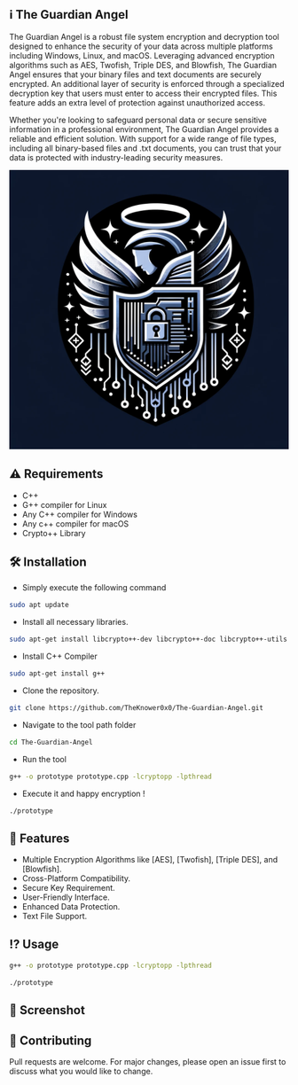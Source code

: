 ## ℹ️ The Guardian Angel

The Guardian Angel is a robust file system encryption and decryption tool designed to enhance the security of your data across multiple platforms including Windows, Linux, and macOS. Leveraging advanced encryption algorithms such as AES, Twofish, Triple DES, and Blowfish, The Guardian Angel ensures that your binary files and text documents are securely encrypted. An additional layer of security is enforced through a specialized decryption key that users must enter to access their encrypted files. This feature adds an extra level of protection against unauthorized access.

Whether you're looking to safeguard personal data or secure sensitive information in a professional environment, The Guardian Angel provides a reliable and efficient solution. With support for a wide range of file types, including all binary-based files and .txt documents, you can trust that your data is protected with industry-leading security measures.


![alt text](https://github.com/TheKnower0x0/The-Guardian-Angel/blob/main/img/TheGuardianAngel.jpg)
                                        

##  ⚠️ Requirements

- C++
- G++ compiler for Linux
- Any C++ compiler for Windows 
- Any c++ compiler for macOS
- Crypto++ Library



## 🛠️ Installation

* Simply execute the following command

```bash
sudo apt update
```
* Install all necessary libraries. 

```bash
sudo apt-get install libcrypto++-dev libcrypto++-doc libcrypto++-utils
```
* Install C++ Compiler

```bash
sudo apt-get install g++
```
* Clone the repository.

```bash
git clone https://github.com/TheKnower0x0/The-Guardian-Angel.git
```
* Navigate to the tool path folder

```bash
cd The-Guardian-Angel

```
* Run the tool

```bash
g++ -o prototype prototype.cpp -lcryptopp -lpthread
```
* Execute it and happy encryption !

```bash
./prototype
```

## 🎯 Features
- Multiple Encryption Algorithms like [AES], [Twofish], [Triple DES], and [Blowfish].
- Cross-Platform Compatibility.
- Secure Key Requirement.
- User-Friendly Interface.
- Enhanced Data Protection.
- Text File Support.



## ⁉️ Usage

```bash
g++ -o prototype prototype.cpp -lcryptopp -lpthread
```

```bash
./prototype
```


## 📸 Screenshot




## 💚 Contributing

Pull requests are welcome. For major changes, please open an issue first to discuss what you would like to change.


